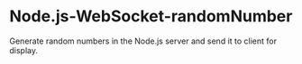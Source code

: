 # Node.js-WebSocket-randomNumber
Generate random numbers in the Node.js server and send it to client for display.
